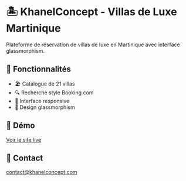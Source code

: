 # 🏝️ KhanelConcept - Villas de Luxe Martinique

Plateforme de réservation de villas de luxe en Martinique avec interface glassmorphism.

## 🌟 Fonctionnalités

- 🏖️ Catalogue de 21 villas
- 🔍 Recherche style Booking.com
- 📱 Interface responsive
- 🎨 Design glassmorphism

## 🚀 Démo

[Voir le site live](https://votreusername.github.io/khanel-concept)

## 📧 Contact

contact@khanelconcept.com
